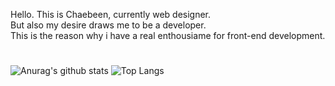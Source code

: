 
Hello. This is Chaebeen, currently web designer. <br>
But also my desire draws me to be a developer. <br>
This is the reason why i have a real enthousiame for front-end development.

#

![Anurag's github stats](https://github-readme-stats.vercel.app/api?username=6810779s&show_icons=true&theme=graywhite)
![Top Langs](https://github-readme-stats.vercel.app/api/top-langs/?username=6810779s&layout=compact&theme=graywhite)


